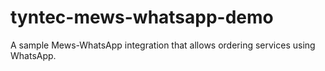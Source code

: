 # tyntec-mews-whatsapp-demo

A sample Mews-WhatsApp integration that allows ordering services using WhatsApp.
